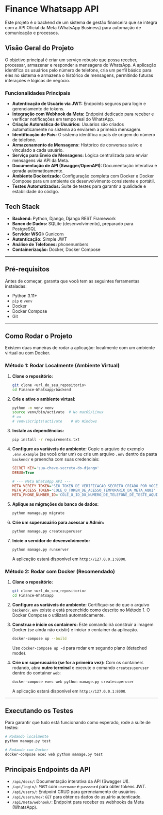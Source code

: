 # Finance Whatsapp API

Este projeto é o backend de um sistema de gestão financeira que se integra com a API Oficial da Meta (WhatsApp Business) para automação de comunicação e processos.

## Visão Geral do Projeto

O objetivo principal é criar um serviço robusto que possa receber, processar, armazenar e responder a mensagens do WhatsApp. A aplicação identifica os usuários pelo número de telefone, cria um perfil básico para eles no sistema e armazena o histórico de mensagens, permitindo futuras interações e lógicas de negócio.

### Funcionalidades Principais

-   **Autenticação de Usuário via JWT:** Endpoints seguros para login e gerenciamento de tokens.
-   **Integração com Webhook da Meta:** Endpoint dedicado para receber e verificar notificações em tempo real do WhatsApp.
-   **Criação Automática de Usuários:** Usuários são criados automaticamente no sistema ao enviarem a primeira mensagem.
-   **Identificação de País:** O sistema identifica o país de origem do número de telefone.
-   **Armazenamento de Mensagens:** Histórico de conversas salvo e vinculado a cada usuário.
-   **Serviço para Envio de Mensagens:** Lógica centralizada para enviar mensagens via API da Meta.
-   **Documentação de API (Swagger/OpenAPI):** Documentação interativa e gerada automaticamente.
-   **Ambiente Dockerizado:** Configuração completa com Docker e Docker Compose para um ambiente de desenvolvimento consistente e portátil.
-   **Testes Automatizados:** Suíte de testes para garantir a qualidade e estabilidade do código.

## Tech Stack

-   **Backend:** Python, Django, Django REST Framework
-   **Banco de Dados:** SQLite (desenvolvimento), preparado para PostgreSQL
-   **Servidor WSGI:** Gunicorn
-   **Autenticação:** Simple JWT
-   **Análise de Telefones:** phonenumbers
-   **Containerização:** Docker, Docker Compose

---

## Pré-requisitos

Antes de começar, garanta que você tem as seguintes ferramentas instaladas:

-   Python 3.11+
-   `pip` e `venv`
-   Docker
-   Docker Compose
-   Git

---

## Como Rodar o Projeto

Existem duas maneiras de rodar a aplicação: localmente com um ambiente virtual ou com Docker.

### Método 1: Rodar Localmente (Ambiente Virtual)

1.  **Clone o repositório:**
    ```bash
    git clone <url_do_seu_repositorio>
    cd Finance-Whatsapp/backend
    ```

2.  **Crie e ative o ambiente virtual:**
    ```bash
    python -m venv venv
    source venv/bin/activate  # No macOS/Linux
    # ou
    # venv\Scripts\activate    # No Windows
    ```

3.  **Instale as dependências:**
    ```bash
    pip install -r requirements.txt
    ```

4.  **Configure as variáveis de ambiente:**
    Copie o arquivo de exemplo `.env.example` (se você criar um) ou crie um arquivo `.env` dentro da pasta `backend/` e preencha com suas credenciais:
    ```ini
    SECRET_KEY='sua-chave-secreta-do-django'
    DEBUG=True
    
    # --- Meta WhatsApp API ---
    META_VERIFY_TOKEN='SEU_TOKEN_DE_VERIFICACAO_SECRETO_CRIADO_POR_VOCE'
    META_ACCESS_TOKEN='COLE_O_TOKEN_DE_ACESSO_TEMPORARIO_DA_META_AQUI'
    META_PHONE_NUMBER_ID='COLE_O_ID_DO_NUMERO_DE_TELEFONE_DE_TESTE_AQUI'
    ```

5.  **Aplique as migrações do banco de dados:**
    ```bash
    python manage.py migrate
    ```

6.  **Crie um superusuário para acessar o Admin:**
    ```bash
    python manage.py createsuperuser
    ```

7.  **Inicie o servidor de desenvolvimento:**
    ```bash
    python manage.py runserver
    ```

    A aplicação estará disponível em `http://127.0.0.1:8000`.

### Método 2: Rodar com Docker (Recomendado)

1.  **Clone o repositório:**
    ```bash
    git clone <url_do_seu_repositorio>
    cd Finance-Whatsapp
    ```

2.  **Configure as variáveis de ambiente:**
    Certifique-se de que o arquivo `backend/.env` existe e está preenchido como descrito no Método 1. O Docker Compose o utilizará automaticamente.

3.  **Construa e inicie os containers:**
    Este comando irá construir a imagem Docker (se ainda não existir) e iniciar o container da aplicação.
    ```bash
    docker-compose up --build
    ```
    Use `docker-compose up -d` para rodar em segundo plano (detached mode).

4.  **Crie um superusuário (se for a primeira vez):**
    Com os containers rodando, abra **outro terminal** e execute o comando `createsuperuser` dentro do container `web`:
    ```bash
    docker-compose exec web python manage.py createsuperuser
    ```

    A aplicação estará disponível em `http://127.0.0.1:8000`.

---

## Executando os Testes

Para garantir que tudo está funcionando como esperado, rode a suíte de testes:

```bash
# Rodando localmente
python manage.py test

# Rodando com Docker
docker-compose exec web python manage.py test
```

## Principais Endpoints da API

  - `/api/docs/`: Documentação interativa da API (Swagger UI).
  - `/api/login/`: `POST` com `username` e `password` para obter tokens JWT.
  - `/api/users/`: Endpoint CRUD para gerenciamento de usuários.
  - `/api/users/me/`: `GET` para obter os dados do usuário autenticado.
  - `/api/meta/webhook/`: Endpoint para receber os webhooks da Meta (WhatsApp).
